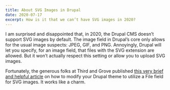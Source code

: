 ```yaml
---
title: About SVG Images in Drupal
date: 2020-07-17
excerpt: How is it that we can’t have SVG images in 2020?
---
```

I am surprised and disappointed that, in 2020, the Drupal CMS doesn’t support SVG images by default. The image field in Drupal’s core only allows for the usual image suspects: JPEG, GIF, and PNG. Annoyingly, Drupal will let you specify, for an image field, that files with the SVG extension are allowed. But it won’t actually respect this setting or allow you to upload SVG images.

Fortunately, the generous folks at Third and Grove published [this very brief and helpful article](https://www.thirdandgrove.com/insights/svg-images-drupal-8/) on how to modify your Drupal theme to utilize a File field for SVG images. It works like a charm.